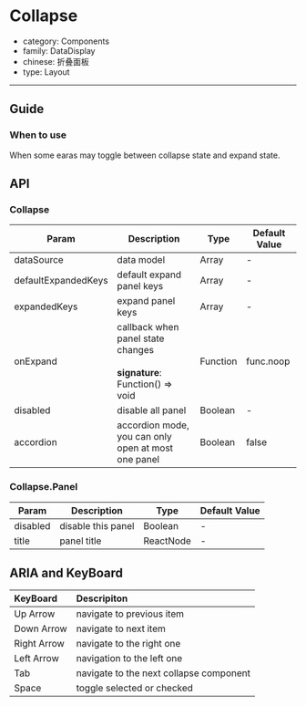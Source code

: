 # Collapse

-   category: Components
-   family: DataDisplay
-   chinese: 折叠面板
-   type: Layout

---

## Guide

### When to use

When some earas may toggle between collapse state and expand state.
## API

### Collapse

| Param           | Description                                | Type       | Default Value          |
| ------------------- | -------------------------------------------------- | -------- | --------- |
| dataSource          | data model                                         | Array    | -         |
| defaultExpandedKeys | default expand panel keys                                           | Array    | -         |
| expandedKeys        | expand panel keys                                          | Array    | -         |
| onExpand            | callback when panel state changes<br><br>**signature**:<br>Function() => void | Function | func.noop |
| disabled            | disable all panel                                               | Boolean  | -         |
| accordion           | accordion mode, you can only open at most one panel             | Boolean  | false     |

### Collapse.Panel

| Param      | Description         | Type       | Default Value          |
| -------- | -------- | --------- | --- |
| disabled | disable this panel | Boolean   | -   |
| title    | panel title       | ReactNode | -   |

## ARIA and KeyBoard

| KeyBoard          | Descripiton                              |
| :---------- | :------------------------------ |
| Up Arrow    | navigate to previous item                          |
| Down Arrow  | navigate to next item                          |
| Right Arrow | navigate to the right one |
| Left Arrow  | navigation to the left one   |
| Tab       | navigate to the next collapse component                |
| Space       | toggle selected or checked                          |